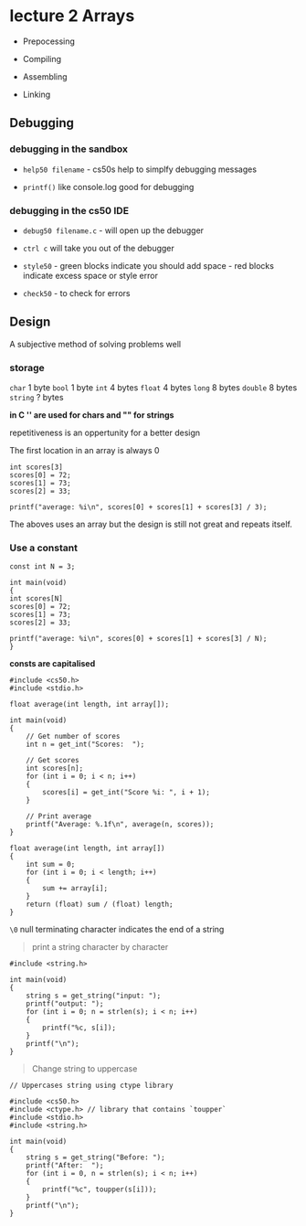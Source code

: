 # lecture 2 Arrays

 - Prepocessing

 - Compiling

 - Assembling

 - Linking

 ## Debugging

 ### debugging in the sandbox

-  `help50 filename` - cs50s help to simplfy debugging messages

-  `printf()` like console.log good for debugging


 ### debugging in the cs50 IDE

- `debug50 filename.c` -  will open up the debugger

- `ctrl c` will take you out of the debugger

- `style50` -  green blocks indicate you should add space
            -  red blocks indicate excess space or style error

- `check50` - to check for errors


## Design

A subjective method of solving problems well

### storage

`char`  1 byte
`bool`  1 byte
`int`   4 bytes
`float` 4 bytes
`long`  8 bytes
`double` 8 bytes
`string` ? bytes

**in C '' are used for chars and "" for strings**

repetitiveness is an oppertunity for a better design

The first location in an array is always 0

```
int scores[3]
scores[0] = 72;
scores[1] = 73;
scores[2] = 33;

printf("average: %i\n", scores[0] + scores[1] + scores[3] / 3);

```
The aboves uses an array but the design is still not great and repeats itself.

### Use a constant


```
const int N = 3;

int main(void)
{
int scores[N]
scores[0] = 72;
scores[1] = 73;
scores[2] = 33;

printf("average: %i\n", scores[0] + scores[1] + scores[3] / N);
}
```
**consts are capitalised**

```
#include <cs50.h>
#include <stdio.h>

float average(int length, int array[]);

int main(void)
{
    // Get number of scores
    int n = get_int("Scores:  ");

    // Get scores
    int scores[n];
    for (int i = 0; i < n; i++)
    {
        scores[i] = get_int("Score %i: ", i + 1);
    }

    // Print average
    printf("Average: %.1f\n", average(n, scores));
}

float average(int length, int array[])
{
    int sum = 0;
    for (int i = 0; i < length; i++)
    {
        sum += array[i];
    }
    return (float) sum / (float) length;
}
```

`\0` null terminating character indicates the end of a string

> print a string character by character

```
#include <string.h>

int main(void)
{
    string s = get_string("input: ");
    printf("output: ");
    for (int i = 0; n = strlen(s); i < n; i++)
    {
        printf("%c, s[i]);
    }
    printf("\n");
}
```
> Change string to uppercase

```
// Uppercases string using ctype library

#include <cs50.h>
#include <ctype.h> // library that contains `toupper` 
#include <stdio.h>
#include <string.h>

int main(void)
{
    string s = get_string("Before: ");
    printf("After:  ");
    for (int i = 0, n = strlen(s); i < n; i++)
    {
        printf("%c", toupper(s[i]));
    }
    printf("\n");
}
```








